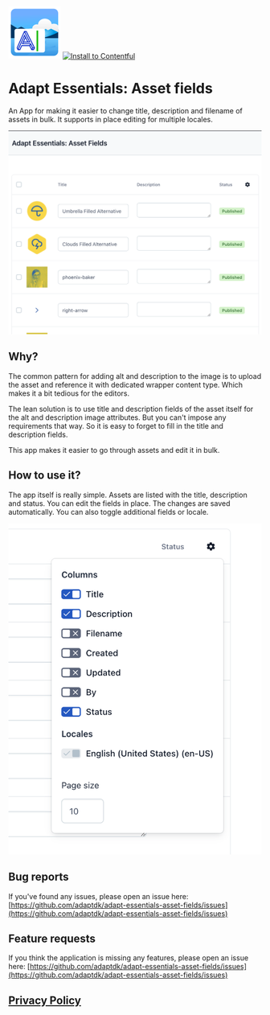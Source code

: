 ![App icon](doc/app-icon.svg) [![Install to Contentful](https://www.ctfstatic.com/button/install-small.svg)](https://app.contentful.com/deeplink?link=apps&id=6RGLVmXYrGaIIRIda1HwAC)

# Adapt Essentials: Asset fields 

An App for making it easier to change title, description and filename of assets in bulk. It supports in place editing for multiple locales.

![Alt text](doc/app.png)

## Why?

The common pattern for adding alt and description to the image is to upload the asset and reference it with dedicated wrapper content type. Which makes it a bit tedious for the editors.

The lean solution is to use title and description fields of the asset itself for the alt and description image attributes. But you can't impose any requirements that way. So it is easy to forget to fill in the title and description fields.

This app makes it easier to go through assets and edit it in bulk.

## How to use it?

The app itself is really simple. Assets are listed with the title, description and status. You can edit the fields in place. The changes are saved automatically. You can also toggle additional fields or locale.

![Alt text](doc/settings.png)

## Bug reports

If you've found any issues, please open an issue here: [https://github.com/adaptdk/adapt-essentials-asset-fields/issues](https://github.com/adaptdk/adapt-essentials-asset-fields/issues)

## Feature requests

If you think the application is missing any features, please open an issue here: [https://github.com/adaptdk/adapt-essentials-asset-fields/issues](https://github.com/adaptdk/adapt-essentials-asset-fields/issues)

## [Privacy Policy](https://adaptagency.com/privacy-policy)

